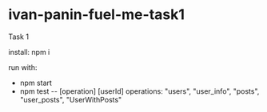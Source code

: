 # ivan-panin-fuel-me-task1
Task 1

install:
npm i

run with:
- npm start
- npm test -- [operation] [userId]
operations: "users", "user_info", "posts", "user_posts", "UserWithPosts"
